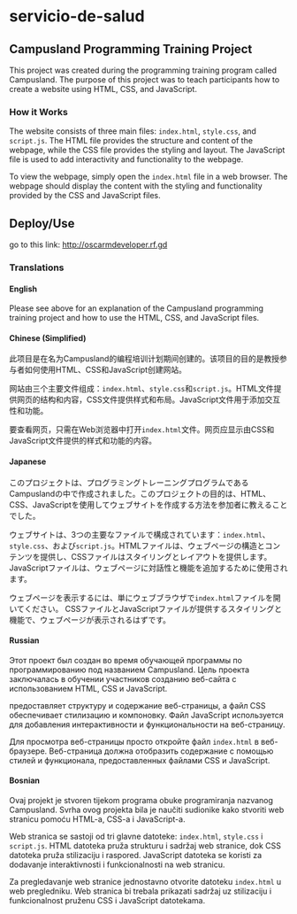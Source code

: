 # servicio-de-salud
## Campusland Programming Training Project

This project was created during the programming training program called Campusland. The purpose of this project was to teach participants how to create a website using HTML, CSS, and JavaScript.

### How it Works

The website consists of three main files: `index.html`, `style.css`, and `script.js`. The HTML file provides the structure and content of the webpage, while the CSS file provides the styling and layout. The JavaScript file is used to add interactivity and functionality to the webpage.

To view the webpage, simply open the `index.html` file in a web browser. The webpage should display the content with the styling and functionality provided by the CSS and JavaScript files.

## Deploy/Use
go to this link: http://oscarmdeveloper.rf.gd

### Translations

#### English

Please see above for an explanation of the Campusland programming training project and how to use the HTML, CSS, and JavaScript files.

#### Chinese (Simplified)

此项目是在名为Campusland的编程培训计划期间创建的。该项目的目的是教授参与者如何使用HTML、CSS和JavaScript创建网站。

网站由三个主要文件组成：`index.html`、`style.css`和`script.js`。HTML文件提供网页的结构和内容，CSS文件提供样式和布局。JavaScript文件用于添加交互性和功能。

要查看网页，只需在Web浏览器中打开`index.html`文件。网页应显示由CSS和JavaScript文件提供的样式和功能的内容。

#### Japanese

このプロジェクトは、プログラミングトレーニングプログラムであるCampuslandの中で作成されました。このプロジェクトの目的は、HTML、CSS、JavaScriptを使用してウェブサイトを作成する方法を参加者に教えることでした。

ウェブサイトは、3つの主要なファイルで構成されています：`index.html`、`style.css`、および`script.js`。HTMLファイルは、ウェブページの構造とコンテンツを提供し、CSSファイルはスタイリングとレイアウトを提供します。 JavaScriptファイルは、ウェブページに対話性と機能を追加するために使用されます。

ウェブページを表示するには、単にウェブブラウザで`index.html`ファイルを開いてください。 CSSファイルとJavaScriptファイルが提供するスタイリングと機能で、ウェブページが表示されるはずです。

#### Russian

Этот проект был создан во время обучающей программы по программированию под названием Campusland. Цель проекта заключалась в обучении участников созданию веб-сайта с использованием HTML, CSS и JavaScript.

предоставляет структуру и содержание веб-страницы, а файл CSS обеспечивает стилизацию и компоновку. Файл JavaScript используется для добавления интерактивности и функциональности на веб-страницу.

Для просмотра веб-страницы просто откройте файл `index.html` в веб-браузере. Веб-страница должна отобразить содержание с помощью стилей и функционала, предоставленных файлами CSS и JavaScript.

#### Bosnian

Ovaj projekt je stvoren tijekom programa obuke programiranja nazvanog Campusland. Svrha ovog projekta bila je naučiti sudionike kako stvoriti web stranicu pomoću HTML-a, CSS-a i JavaScript-a.

Web stranica se sastoji od tri glavne datoteke: `index.html`, `style.css` i `script.js`. HTML datoteka pruža strukturu i sadržaj web stranice, dok CSS datoteka pruža stilizaciju i raspored. JavaScript datoteka se koristi za dodavanje interaktivnosti i funkcionalnosti na web stranicu.

Za pregledavanje web stranice jednostavno otvorite datoteku `index.html` u web pregledniku. Web stranica bi trebala prikazati sadržaj uz stilizaciju i funkcionalnost pruženu CSS i JavaScript datotekama.


